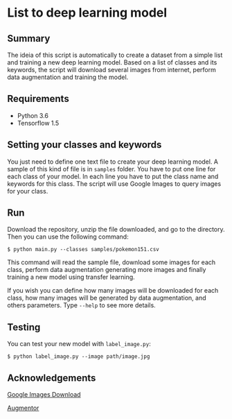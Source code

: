 # List to deep learning model

## Summary
The ideia of this script is automatically to create a dataset from a simple list and training a new deep learning model. Based on a list of classes and its keywords, the script will download several images from internet, perform data augmentation and training the model.

## Requirements
* Python 3.6
* Tensorflow 1.5

## Setting your classes and keywords
You just need to define one text file to create your deep learning model. A sample of this kind of file is in `samples` folder. You have to put one line for each class of your model. In each line you have to put the class name and keywords for this class. The script will use Google Images to query images for your class. 

## Run
Download the repository, unzip the file downloaded, and go to the directory. Then you can use the following command:

    $ python main.py --classes samples/pokemon151.csv

This command will read the sample file, download some images for each class, perform data augmentation generating more images and finally training a new model using transfer learning.

If you wish you can define how many images will be downloaded for each class, how many images will be generated by data augmentation, and others parameters. Type `--help` to see more details.

## Testing
You can test your new model with `label_image.py`:

    $ python label_image.py --image path/image.jpg

## Acknowledgements
[Google Images Download](https://github.com/hardikvasa/google-images-download)

[Augmentor](https://github.com/mdbloice/Augmentor)
